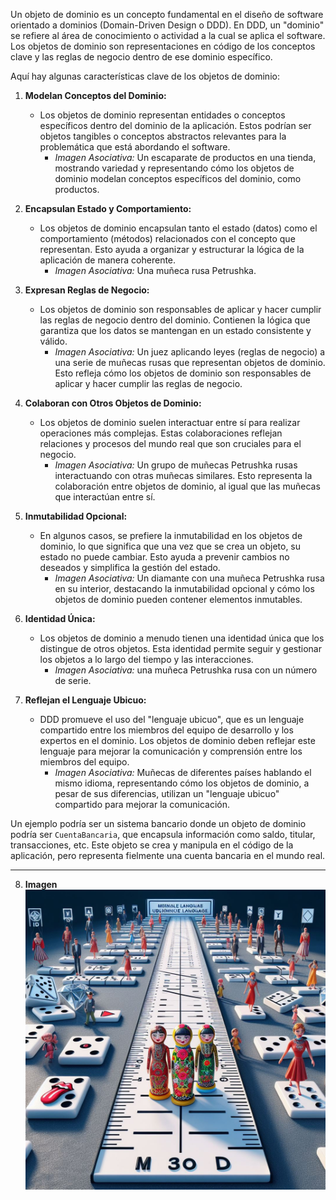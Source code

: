 Un objeto de dominio es un concepto fundamental en el diseño de software orientado a dominios (Domain-Driven Design o DDD). En DDD, un "dominio" se refiere al área de conocimiento o actividad a la cual se aplica el software. Los objetos de dominio son representaciones en código de los conceptos clave y las reglas de negocio dentro de ese dominio específico.

Aquí hay algunas características clave de los objetos de dominio:

1. **Modelan Conceptos del Dominio:**
   - Los objetos de dominio representan entidades o conceptos específicos dentro del dominio de la aplicación. Estos podrían ser objetos tangibles o conceptos abstractos relevantes para la problemática que está abordando el software.
      - *Imagen Asociativa:* Un escaparate de productos en una tienda, mostrando variedad y representando cómo los objetos de dominio modelan conceptos específicos del dominio, como productos.

2. **Encapsulan Estado y Comportamiento:**
   - Los objetos de dominio encapsulan tanto el estado (datos) como el comportamiento (métodos) relacionados con el concepto que representan. Esto ayuda a organizar y estructurar la lógica de la aplicación de manera coherente.
      - *Imagen Asociativa:* Una muñeca rusa Petrushka.

3. **Expresan Reglas de Negocio:**
   - Los objetos de dominio son responsables de aplicar y hacer cumplir las reglas de negocio dentro del dominio. Contienen la lógica que garantiza que los datos se mantengan en un estado consistente y válido.
      - *Imagen Asociativa:* Un juez aplicando leyes (reglas de negocio) a una serie de muñecas rusas que representan objetos de dominio. Esto refleja cómo los objetos de dominio son responsables de aplicar y hacer cumplir las reglas de negocio.

4. **Colaboran con Otros Objetos de Dominio:**
   - Los objetos de dominio suelen interactuar entre sí para realizar operaciones más complejas. Estas colaboraciones reflejan relaciones y procesos del mundo real que son cruciales para el negocio.
      - *Imagen Asociativa:* Un grupo de muñecas Petrushka rusas interactuando con otras muñecas similares. Esto representa la colaboración entre objetos de dominio, al igual que las muñecas que interactúan entre sí.


5. **Inmutabilidad Opcional:**
   - En algunos casos, se prefiere la inmutabilidad en los objetos de dominio, lo que significa que una vez que se crea un objeto, su estado no puede cambiar. Esto ayuda a prevenir cambios no deseados y simplifica la gestión del estado.
      - *Imagen Asociativa:* Un diamante con una muñeca Petrushka rusa en su interior, destacando la inmutabilidad opcional y cómo los objetos de dominio pueden contener elementos inmutables.

6. **Identidad Única:**
   - Los objetos de dominio a menudo tienen una identidad única que los distingue de otros objetos. Esta identidad permite seguir y gestionar los objetos a lo largo del tiempo y las interacciones.
      - *Imagen Asociativa:* una muñeca Petrushka rusa con un número de serie.

7. **Reflejan el Lenguaje Ubicuo:**
   - DDD promueve el uso del "lenguaje ubicuo", que es un lenguaje compartido entre los miembros del equipo de desarrollo y los expertos en el dominio. Los objetos de dominio deben reflejar este lenguaje para mejorar la comunicación y comprensión entre los miembros del equipo.
      - *Imagen Asociativa:* Muñecas de diferentes países hablando el mismo idioma, representando cómo los objetos de dominio, a pesar de sus diferencias, utilizan un "lenguaje ubicuo" compartido para mejorar la comunicación.

Un ejemplo podría ser un sistema bancario donde un objeto de dominio podría ser `CuentaBancaria`, que encapsula información como saldo, titular, transacciones, etc. Este objeto se crea y manipula en el código de la aplicación, pero representa fielmente una cuenta bancaria en el mundo real.

---

8. **Imagen**
![Objeto de Dominio](https://raw.githubusercontent.com/HectorOrlando/documentacion/main/src/img/01-objetos-de-dominio-3.jpeg)